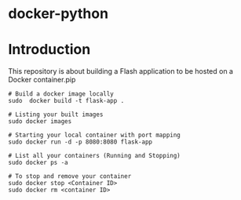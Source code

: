 # docker-python

# Introduction

This repository is about building a Flash application to be hosted on a Docker container.pip

```
# Build a docker image locally
sudo  docker build -t flask-app .

# Listing your built images
sudo docker images

# Starting your local container with port mapping
sudo docker run -d -p 8080:8080 flask-app

# List all your containers (Running and Stopping)
sudo docker ps -a

# To stop and remove your container
sudo docker stop <Container ID>
sudo docker rm <container ID>
```
